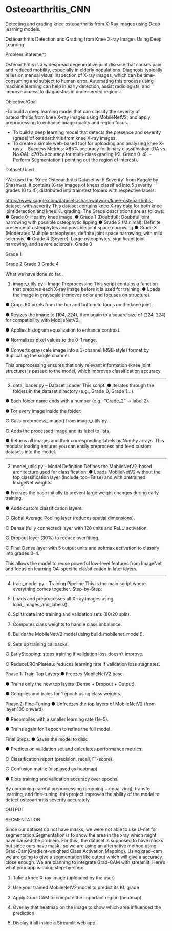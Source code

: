 # Osteoarthritis_CNN
Detecting and grading knee osteoarthritis from X-Ray images using Deep learning models.

Osteoarthritis Detection and Grading from Knee X-ray Images Using Deep Learning


Problem Statement

Osteoarthritis is a widespread degenerative joint disease that causes pain and reduced mobility, especially in elderly populations. Diagnosis typically relies on manual visual inspection of X-ray images, which can be time-consuming and subject to human error. Automating this process using machine learning can help in early detection, assist radiologists, and improve access to diagnostics in underserved regions. 

Objective/Goal

-To build a deep learning model that can classify the severity of osteoarthritis from knee X-ray images using MobileNetV2, and apply preprocessing to enhance image quality and region focus. 
- To build a deep learning model that detects the presence and severity (grade) of osteoarthritis from knee X-ray images.
- To create a simple web-based tool for uploading and analyzing knee X-rays. - Success Metrics: ≥85% accuracy for binary classification (OA vs. No OA); ≥70% accuracy for multi-class grading (KL Grade 0–4). 
-Perform Segmentation ( pointing out the region of interest). 



Dataset Used 

-We used the 'Knee Osteoarthritis Dataset with Severity' from Kaggle by Shashwat. It contains X-ray images of knees classified into 5 severity grades (0 to 4), distributed into train/test folders with respective labels. 

https://www.kaggle.com/datasets/shashwatwork/knee-osteoarthritis-dataset-with-severity
This dataset contains knee X-ray data for both knee joint detection and knee KL grading. The Grade descriptions are as follows:
●	Grade 0: Healthy knee image.
●	Grade 1 (Doubtful): Doubtful joint narrowing with possible osteophytic lipping
●	Grade 2 (Minimal): Definite presence of osteophytes and possible joint space narrowing
●	Grade 3 (Moderate): Multiple osteophytes, definite joint space narrowing, with mild sclerosis.
●	Grade 4 (Severe): Large osteophytes, significant joint narrowing, and severe sclerosis.
    Grade 0

 Grade 1

 Grade 2
 Grade 3
 Grade 4

What we have done so far..
1. image_utils.py – Image Preprocessing
This script contains a function that prepares each X-ray image before it is used for training:
●	Loads the image in grayscale (removes color and focuses on structure).

●	Crops 60 pixels from the top and bottom to focus on the knee joint.

●	Resizes the image to (104, 224), then again to a square size of (224, 224) for compatibility with MobileNetV2.

●	Applies histogram equalization to enhance contrast.

●	Normalizes pixel values to the 0–1 range.

●	Converts grayscale image into a 3-channel (RGB-style) format by duplicating the single channel.

This preprocessing ensures that only relevant information (knee joint structure) is passed to the model, which improves classification accuracy.
________________________________________
2. data_loader.py – Dataset Loader
This script:
●	Iterates through the folders in the dataset directory (e.g., Grade_0, Grade_1...).

●	Each folder name ends with a number (e.g., “Grade_2” → label 2).

●	For every image inside the folder:

○	Calls preprocess_image() from image_utils.py.

○	Adds the processed image and its label to lists.

●	Returns all images and their corresponding labels as NumPy arrays.
This modular loading ensures you can easily preprocess and feed custom datasets into the model.
________________________________________
3. model_utils.py – Model Definition
Defines the MobileNetV2-based architecture used for classification:
●	Loads MobileNetV2 without the top classification layer (include_top=False) and with pretrained ImageNet weights.

●	Freezes the base initially to prevent large weight changes during early training.

●	Adds custom classification layers:

○	Global Average Pooling layer (reduces spatial dimensions).

○	Dense (fully connected) layer with 128 units and ReLU activation.

○	Dropout layer (30%) to reduce overfitting.

○	Final Dense layer with 5 output units and softmax activation to classify into grades 0–4.

This allows the model to reuse powerful low-level features from ImageNet and focus on learning OA-specific classification in later layers.
________________________________________
4. train_model.py – Training Pipeline
This is the main script where everything comes together.
Step-by-Step:
1.	 Loads and preprocesses all X-ray images using load_images_and_labels().

2.	 Splits data into training and validation sets (80/20 split).

3.	 Computes class weights to handle class imbalance.

4.	 Builds the MobileNetV2 model using build_mobilenet_model().

5.	 Sets up training callbacks:

○	EarlyStopping: stops training if validation loss doesn’t improve.

○	ReduceLROnPlateau: reduces learning rate if validation loss stagnates.

 Phase 1: Train Top Layers
●	Freezes MobileNetV2 base.

●	Trains only the new top layers (Dense + Dropout + Output).

●	Compiles and trains for 1 epoch using class weights.

 Phase 2: Fine-Tuning
●	Unfreezes the top layers of MobileNetV2 (from layer 100 onward).

●	Recompiles with a smaller learning rate (1e-5).

●	Trains again for 1 epoch to refine the full model.

 Final Steps:
●	Saves the model to disk.

●	Predicts on validation set and calculates performance metrics:

○	Classification report (precision, recall, F1-score).

○	Confusion matrix (displayed as heatmap).

●	Plots training and validation accuracy over epochs.

 By combining careful preprocessing (cropping + equalizing), transfer learning, and fine-tuning, this project improves the ability of the model to detect osteoarthritis severity accurately.

OUTPUT
 
 

SEGMENTATION

Since our dataset do not have masks, we were not able to use U-net for segmentation.Segmentation is to show the area in the xray which might have caused the problem. For this , the dataset is supposed to have masks but since ours have mask , so  we are using an alternative method using Grad-Cam(Gradient-weighted Class Activation Mapping).
Using grad-cam we are going to give a segmentation like output which will give a accuracy close enough.
We are planning to integrate Grad-CAM with streamlit.
Here’s what your app is doing step-by-step:
1.	 Take a knee X-ray image (uploaded by the user)

2.	 Use your trained MobileNetV2 model to predict its KL grade

3.	 Apply Grad-CAM to compute the important region (heatmap)

4.	 Overlay that heatmap on the image to show which area influenced the prediction

5.	 Display it all inside a Streamlit web app.





